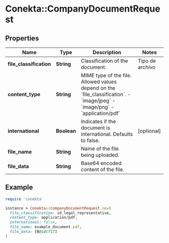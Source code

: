 # Conekta::CompanyDocumentRequest

## Properties

| Name | Type | Description | Notes |
| ---- | ---- | ----------- | ----- |
| **file_classification** | **String** | Classification of the document.  | Tipo de archivo              | Descripción                                               | | :--------------------------- | :-------------------------------------------------------- | | &#x60;id_legal_representative&#x60;      | identificación oficial frente                             | | &#x60;id_legal_representative_back&#x60; | identificación oficial atrás                              | | &#x60;cfdi&#x60;                         | Prueba de situación fiscal                                | | &#x60;constitutive_act_basic&#x60;       | Acta constitutiva                                         | | &#x60;proof_of_address&#x60;             | Comprobante de domicilio del negocio                      | | &#x60;power_of_attonery&#x60;            | Poderes de representación                                 | | &#x60;deposit_account_cover&#x60;        | Carátula de la cuenta de depósito                         | | &#x60;permit_casino&#x60;                | Permiso ante SEGOB                                        | | &#x60;license_sanitation&#x60;           | Licencia sanitaria de COFEPRIS                            | | &#x60;registration_tourism&#x60;         | Inscripción ante el Registro Nacional de Turismo (SECTUR) |  |  |
| **content_type** | **String** | MIME type of the file. Allowed values depend on the &#x60;file_classification&#x60;. - &#x60;image/jpeg&#x60; - &#x60;image/png&#x60; - &#x60;application/pdf&#x60;  |  |
| **international** | **Boolean** | Indicates if the document is international. Defaults to false. | [optional] |
| **file_name** | **String** | Name of the file being uploaded. |  |
| **file_data** | **String** | Base64 encoded content of the file. |  |

## Example

```ruby
require 'conekta'

instance = Conekta::CompanyDocumentRequest.new(
  file_classification: id_legal_representative,
  content_type: application/pdf,
  international: false,
  file_name: example_document.pdf,
  file_data: [B@1dc7173
)
```

